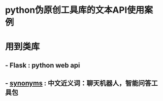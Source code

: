 # python伪原创工具库的文本API使用案例
# 用到类库
## - Flask  : python web api
## - [synonyms](https://github.com/chatopera/Synonyms) : 中文近义词：聊天机器人，智能问答工具包
